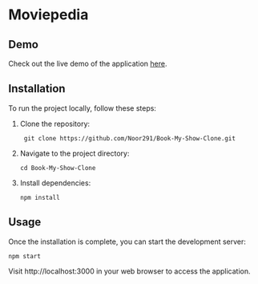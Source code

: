 # Moviepedia

## Demo

Check out the live demo of the application [here](https://moviepedia-noor291.vercel.app/).

## Installation

To run the project locally, follow these steps:

1. Clone the repository:

   ```
    git clone https://github.com/Noor291/Book-My-Show-Clone.git
    ```

2. Navigate to the project directory:
   ```
   cd Book-My-Show-Clone
   ```
3. Install dependencies:
   ```
   npm install
   ```

## Usage

Once the installation is complete, you can start the development server:
```
npm start
```
Visit http://localhost:3000 in your web browser to access the application.
